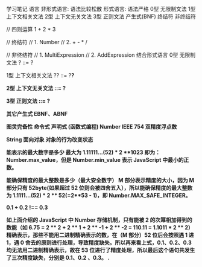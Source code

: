 学习笔记
语言
非形式语言: 语法比较松散
形式语言: 语法严格
0型 无限制文法
1型 上下文相关文法
2型 上下文无关文法
3型 正则文法
产生式(BNF)
终结符
非终结符

// 四则运算
1 + 2 * 3

// 终结符
// 1. Number
// 2. + - * /

// 非终结符
// 1. MultiExpression
// 2. AddExpression
结合形式语言
0型 无限制文法
? ::= ?

1型 上下文相关文法
?<A>? ::= ?<B>?

2型 上下文无关文法
<A> ::= ?

3型 正则文法
<A> ::= <A>?

其它产生式
EBNF、ABNF

图灵完备性
命令式
声明式 (函数式编程)
Number
IEEE 754 双精度浮点数

String
面向对象
对象的行为改变状态

能表示的最大数字是多少
最大为 1.11111...(52) * 2 **1023 即为：Number.max_value，但是 Number.min_value 表示 JavaScript 中最小的正数。

能确保精度的最大整数是多少（最大安全数字）
M 部分表示精度的大小，因为 M 部分只有 52byte(如果超过 52 位则会被四舍五入），所以能确保精度的最大整数为 1.1111...(52) * 2 ** 52(=2**53 - 1)，即 Number.MAX_SAFE_INTEGER。

0.1 + 0.2 !== 0.3

如上面介绍的 JavaScript 中 Number 存储机制，只有能被 2 的次幂相加得到的数能（如 6.75 = 2 ** 2 + 2 ** 1 + 2 ** -1 + 2 ** -2 = 110.11 = 1.1011 * 2 ** 2）精确表示，那些不能用二进制精确表示的数，在（M 部分）52 位后会按照遇 1 进 1，遇 0 舍去的原则进行处理，导致精度缺失。所以再来看上式，0.1、0.2、0.3 均无法用二进制精确表示，故在 53 位进行了精度处理，所以最后这个语句共发生了三次精度缺失，分别是 0.1、0.2 、0.3。
.
